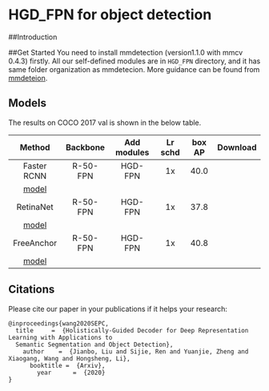 # HGD_FPN for object detection

##Introduction 

##Get Started
You need to install mmdetection (version1.1.0 with mmcv 0.4.3) firstly.
All our self-defined modules are in ```HGD_FPN``` directory, and it has same folder organization as
mmdetecion.
More guidance can be found from [mmdeteion](https://github.com/open-mmlab/mmdetection).

## Models
The results on COCO 2017 val is shown in the below table.

| Method | Backbone | Add modules  | Lr schd | box AP | Download |
| :----: | :------: | :-------:  | :-----: | :----: | :------: |
| Faster RCNN | R-50-FPN | HGD-FPN |  1x  | 40.0|
[model]()  |
| RetinaNet | R-50-FPN | HGD-FPN |  1x  | 37.8|
[model]()  |
| FreeAnchor | R-50-FPN | HGD-FPN |  1x  | 40.8|
[model]()  |

## Citations
Please cite our paper in your publications if it helps your research:
```
@inproceedings{wang2020SEPC,
  title     =  {Holistically-Guided Decoder for Deep Representation Learning with Applications to
  Semantic Segmentation and Object Detection},
    author    =  {Jianbo, Liu and Sijie, Ren and Yuanjie, Zheng and Xiaogang, Wang and Hongsheng, Li},
      booktitle =  {Arxiv},
        year      =  {2020}
}
```

